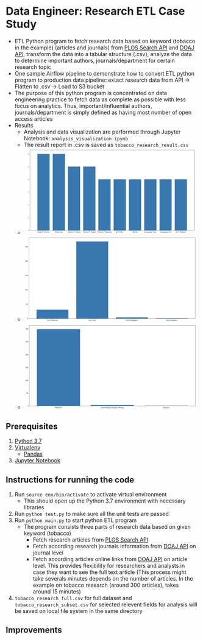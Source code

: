 # Data Engineer: Research ETL Case Study
* ETL Python program to fetch research data based on keyword (tobacco in the example) (articles and journals) from [PLOS Search API](http://api.plos.org/solr/examples) and [DOAJ API](https://doaj.org/api/v1/docs#!/Search/get_api_v1_search_articles_search_query), transform the data into a tabular structure (.csv), analyze the data to determine important authors, journals/department for certain research topic
* One sample Airflow pipeline to demonstrate how to convert ETL python program to production data pipeline: extact research data from API -> Flatten to .csv -> Load to S3 bucket 
* The purpose of this python program is concentrated on data engineering practice to fetch data as complete as possible with less focus on analytics. Thus, important/influential authors, journals/department is simply defined as having most number of open access articles 
* Results
	* Analysis and data visualization are performed through Jupyter Notebook: `analysis_visualization.ipynb`
	* The result report in .csv is saved as `tobacco_research_result.csv`
	* ![alt text](https://github.com/xinlutu2/research_data_pipeline/blob/master/images/author.png 'author result')
	* ![alt text](https://github.com/xinlutu2/research_data_pipeline/blob/master/images/journal.png 'journal result')
	* ![alt text](https://github.com/xinlutu2/research_data_pipeline/blob/master/images/subject.png 'subject result')

## Prerequisites
1. [Python 3.7](https://www.python.org/)
2. [Virtualenv](https://virtualenv.pypa.io/en/latest/)
	* [Pandas](https://pandas.pydata.org/) 
3. [Jupyter Notebook](http://jupyter.org/)

## Instructions for running the code
1. Run `source env/bin/activate` to activate virtual environment
	* This should open up the Python 3.7 environment with necessary libraries
2. Run `python test.py` to make sure all the unit tests are passed
3. Run `python main.py` to start python ETL program
	* The program consists three parts of research data based on given keyword (tobacco)
		* Fetch research articles from [PLOS Search API](http://api.plos.org/solr/examples)
		* Fetch according research journals information from [DOAJ API](https://doaj.org/api/v1/docs#!/Search/get_api_v1_search_articles_search_query) on journal level
		* Fetch according articles online links from [DOAJ API](https://doaj.org/api/v1/docs#!/Search/get_api_v1_search_articles_search_query) on article level. This provides flexibility for researchers and analysts in case they want to see the full text article (This process might take severals minutes depends on the number of articles. In the example on tobacco research (around 300 articles), takes around 15 minutes)
4. `tobacco_research_full.csv` for full dataset and `tobacco_research_subset.csv` for selected relevent fields for analysis will be saved on local file system in the same directory

## Improvements